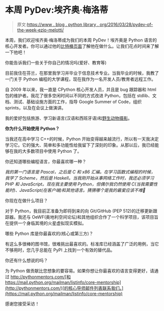 # 本周 PyDev:埃齐奥·梅洛蒂

> 原文:[https://www . blog . python library . org/2016/03/28/pydev-of-the-week-ezio-melotti/](https://www.blog.pythonlibrary.org/2016/03/28/pydev-of-the-week-ezio-melotti/)

本周，我们欢迎埃齐奥·梅洛蒂成为我们的本周 PyDev！埃齐奥是 Python 语言的核心开发者。你可以通过他的[比特桶页面](https://bitbucket.org/ezio_melotti/)了解他在做什么。让我们花点时间来了解一下他吧！

你能告诉我们一些关于你自己的情况吗(爱好、教育等)

目前我住在芬兰，在那里我学习并毕业于信息技术专业。当我毕业的时候，我教了一门关于 Python 编程的大学课程，现在我作为一名开发人员/教育者远程工作。

自 2009 年以来，我一直是 CPython 核心开发人员，并且是 bug 跟踪器和 html 包的维护者。我花了很多空闲时间以不同的方式改进 Python，包括在 stdlib、文档、测试、基础设施方面的工作，指导 Google Summer of Code，组织 sprints，以及在会议上做演讲。

我的爱好包括旅游、学习新语言(汉语和西班牙语)和[野生动物摄影](https://www.flickr.com/photos/ezio-melotti/)。

**你为什么开始使用 Python？**

当我还在高中学习 C++的时候，Python 开始变得越来越流行，所以有一天我决定学习它。它的强大、简单和多功能性给我留下了深刻的印象。从那以后，我已经能够在我的大多数项目中使用 Python 了。

你还知道哪些编程语言，你最喜欢哪一种？

*我的第一门语言是 Pascal，之后是 C 和 x86 汇编。在学习函数式编程的时候，我学了 Scheme，然后是 Haskell。当我刚开始从事网络工作时，我还必须学习 PHP 和 JavaScript。现在我主要使用 Python，但偶尔我仍然使用 C(当我需要性能时)、JavaScript(在客户端)和其他语言。猜猜哪个是我的最爱应该不难🙂*

你现在在做什么项目？

对于 Python，我目前正准备为即将到来的向 Git/GitHub (PEP 512)的迁移更新跟踪器。我还与 OeWF(奥地利空间论坛)和其他组织合作了一个科学项目，该项目旨在提供一个身临其境的火星虚拟现实模拟。

哪些 Python 库是你最喜欢的(核心或第三方)？

有这么多很棒的图书馆，很难挑出最喜欢的。标准库已经涵盖了广泛的用例，当它不够用时，您几乎总能在 PyPI 上找到一个有效的替代品。

你还有什么想说的吗？

为 Python 做贡献比您想象的要容易。如果你想让你最喜欢的语言变得更好，请通过 http://pythonmentors.com/[和 https://mail.python.org/mailman/listinfo/core-mentorship](http://pythonmentors.com/)[的核心导师邮件列表联系我们。](https://mail.python.org/mailman/listinfo/core-mentorship)

感谢您接受采访！